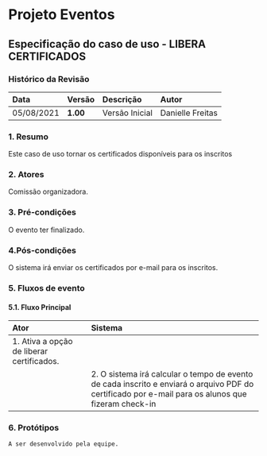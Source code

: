 # Projeto Eventos

## Especificação do caso de uso - LIBERA CERTIFICADOS

### Histórico da Revisão 

|  Data  | Versão | Descrição | Autor |
|:-------|:-------|:----------|:------|
| 05/08/2021 | **1.00** | Versão Inicial  | Danielle Freitas |

### 1. Resumo 

Este caso de uso tornar os certificados disponíveis para os inscritos

### 2. Atores 

Comissão organizadora.

### 3. Pré-condições

O evento ter finalizado.

### 4.Pós-condições

O sistema irá enviar os certificados por e-mail para os inscritos.

### 5. Fluxos de evento
#### 5.1. Fluxo Principal
|  Ator  | Sistema |
|:-------|:------- |
|1. Ativa a opção de liberar certificados.||
||2. O sistema irá calcular o tempo de evento de cada inscrito e enviará o arquivo PDF do certificado por e-mail para os alunos que fizeram check-in|

	
### 6. Protótipos

`A ser desenvolvido pela equipe.`

